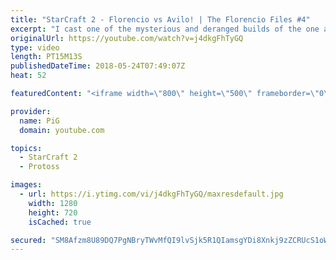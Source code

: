 ```yaml
---
title: "StarCraft 2 - Florencio vs Avilo! | The Florencio Files #4"
excerpt: "I cast one of the mysterious and deranged builds of the one and only Florencio, the dude that invented the proxy nexus recall rush\r  -- Watch live at https://www.twitch.tv/x5_pig"
originalUrl: https://youtube.com/watch?v=j4dkgFhTyGQ
type: video
length: PT15M13S
publishedDateTime: 2018-05-24T07:49:07Z
heat: 52

featuredContent: "<iframe width=\"800\" height=\"500\" frameborder=\"0\" src=\"https://www.youtube.com/embed/j4dkgFhTyGQ\" allow=\"accelerometer; autoplay; encrypted-media; gyroscope; picture-in-picture\" allowfullscreen></iframe>"

provider:
  name: PiG
  domain: youtube.com

topics:
  - StarCraft 2
  - Protoss

images:
  - url: https://i.ytimg.com/vi/j4dkgFhTyGQ/maxresdefault.jpg
    width: 1280
    height: 720
    isCached: true

secured: "SM8Afzm8U89DQ7PgNBryTWvMfQI9lvSjk5R1QIamsgYDi8Xnkj9zZCRUcS1oWwg9FPrPZVIiHBfhfyjkD+6pNKmgxl4kboIA5WvKNerKsC81jM9BXRqbv7CA1oJ0l8hLWt8EiU7lgFxtywQTOrhxUSGseBHSw3hH7pZZipzfLqQmJIP6M0CazAeiktt51W1WfdAvLvPQSHMAaLIkjSjcwPjLYcxsLNVqLkPJDj0CYdzEnc0FyLUkKW5URN5MkqkUBeBSisU1uIjrJ2uolOoFF9mUQoVjlWSVO+BrHXVb1CFcdOSJViODhO8hLwPgoFuDuemoSn8U7W9Q6vCZOmtyHWWl+m1gKdxtqZY3iXXyHziMC7/CethKjZ2hyuTWncrFH9kOVz+/zzZ9uhK63INOVrmBSX71YM5tmfZ6jclOEZE=;TMX4esPfzPpVgBDjzI4c9Q=="
---
```


